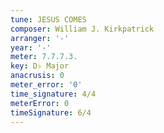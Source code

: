 ```yaml
---
tune: JESUS COMES
composer: William J. Kirkpatrick
arranger: '-'
year: '-'
meter: 7.7.7.3.
key: D♭ Major
anacrusis: 0
meter_error: '0'
time_signature: 4/4
meterError: 0
timeSignature: 6/4
---
```

